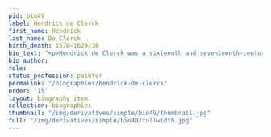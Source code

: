 ```yaml
---
pid: bio49
label: Hendrick de Clerck
first_name: Hendrick
last_name: De Clerck
birth_death: 1570–1629/30
bio_text: "<p>Hendrick de Clerck was a sixteenth and seventeenth-century Flemish painter.</p>"
bio_author:
role:
status_profession: painter
permalink: "/biographies/hendrick-de-clerck"
order: '15'
layout: biography_item
collection: biographies
thumbnail: "/img/derivatives/simple/bio49/thumbnail.jpg"
full: "/img/derivatives/simple/bio49/fullwidth.jpg"
---
```

